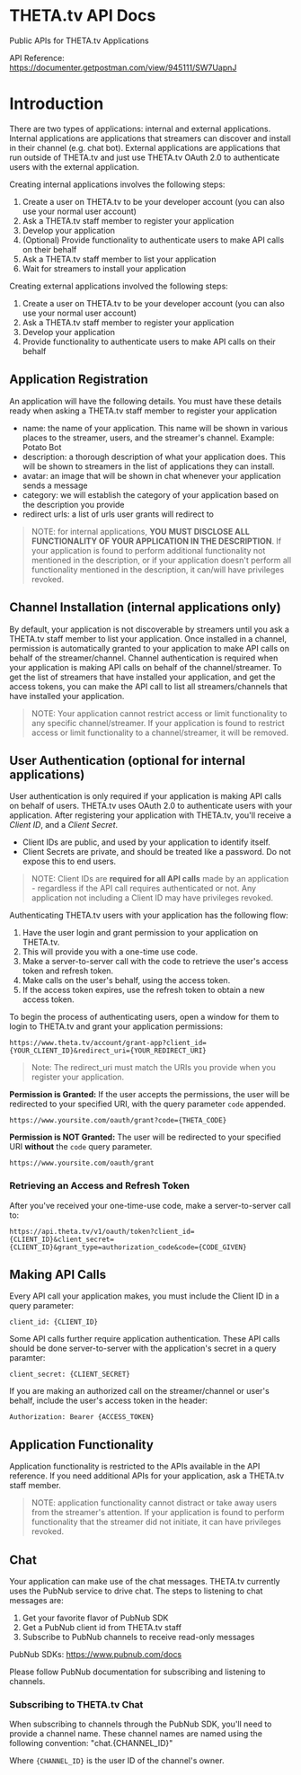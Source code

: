 # THETA.tv API Docs
Public APIs for THETA.tv Applications

API Reference:
https://documenter.getpostman.com/view/945111/SW7UapnJ

# Introduction
There are two types of applications: internal and external applications. Internal applications are applications that streamers can discover and install in their channel (e.g. chat bot). External applications are applications that run outside of THETA.tv and just use THETA.tv OAuth 2.0 to authenticate users with the external application.

Creating internal applications involves the following steps:
1. Create a user on THETA.tv to be your developer account (you can also use your normal user account)
2. Ask a THETA.tv staff member to register your application
3. Develop your application
4. (Optional) Provide functionality to authenticate users to make API calls on their behalf 
5. Ask a THETA.tv staff member to list your application
6. Wait for streamers to install your application

Creating external applications involved the following steps:
1. Create a user on THETA.tv to be your developer account (you can also use your normal user account)
2. Ask a THETA.tv staff member to register your application
3. Develop your application
4. Provide functionality to authenticate users to make API calls on their behalf 

## Application Registration
An application will have the following details. You must have these details ready when asking a THETA.tv staff member to register your application
- name: the name of your application. This name will be shown in various places to the streamer, users, and the streamer's channel. Example: Potato Bot
- description: a thorough description of what your application does. This will be shown to streamers in the list of applications they can install. 
- avatar: an image that will be shown in chat whenever your application sends a message
- category: we will establish the category of your application based on the description you provide
- redirect urls: a list of urls user grants will redirect to

> NOTE: for internal applications, **YOU MUST DISCLOSE ALL FUNCTIONALITY OF YOUR APPLICATION IN THE DESCRIPTION**. If your application is found to perform additional functionality not mentioned in the description, or if your application doesn't perform all functionality mentioned in the description, it can/will have privileges revoked. 

## Channel Installation (internal applications only)
By default, your application is not discoverable by streamers until you ask a THETA.tv staff member to list your application. Once installed in a channel, permission is automatically granted to your application to make API calls on behalf of the streamer/channel. 
Channel authentication is required when your application is making API calls on behalf of the channel/streamer. To get the list of streamers that have installed your application, and get the access tokens, you can make the API call to list all streamers/channels that have installed your application.

> NOTE: Your application cannot restrict access or limit functionality to any specific channel/streamer. If your application is found to restrict access or limit functionality to a channel/streamer, it will be removed.

## User Authentication (optional for internal applications)
User authentication is only required if your application is making API calls on behalf of users. THETA.tv uses OAuth 2.0 to authenticate users with your application. After registering your application with THETA.tv, you'll receive a _Client ID_, and a _Client Secret_.

* Client IDs are public, and used by your application to identify itself. 
* Client Secrets are private, and should be treated like a password. Do not expose this to end users.

> NOTE: Client IDs are **required for all API calls** made by an application - regardless if the API call requires authenticated or not. Any application not including a Client ID may have privileges revoked.

Authenticating THETA.tv users with your application has the following flow:
1. Have the user login and grant permission to your application on THETA.tv.
2. This will provide you with a one-time use code.
3. Make a server-to-server call with the code to retrieve the user's access token and refresh token.
4. Make calls on the user's behalf, using the access token.
5. If the access token expires, use the refresh token to obtain a new access token.

To begin the process of authenticating users, open a window for them to login to THETA.tv and grant your application permissions:

    https://www.theta.tv/account/grant-app?client_id={YOUR_CLIENT_ID}&redirect_uri={YOUR_REDIRECT_URI}

> Note: The redirect_uri must match the URIs you provide when you register your application.

**Permission is Granted:**
If the user accepts the permissions, the user will be redirected to your specified URI, with the query parameter `code` appended.

    https://www.yoursite.com/oauth/grant?code={THETA_CODE}

**Permission is NOT Granted:**
The user will be redirected to your specified URI **without** the `code` query parameter.

    https://www.yoursite.com/oauth/grant

### Retrieving an Access and Refresh Token
After you've received your one-time-use code, make a server-to-server call to:

    https://api.theta.tv/v1/oauth/token?client_id={CLIENT_ID}&client_secret={CLIENT_ID}&grant_type=authorization_code&code={CODE_GIVEN}


## Making API Calls
Every API call your application makes, you must include the Client ID in a query parameter:

    client_id: {CLIENT_ID}

Some API calls further require application authentication. These API calls should be done server-to-server with the application's secret in a query paramter:

    client_secret: {CLIENT_SECRET}

If you are making an authorized call on the streamer/channel or user's behalf, include the user's access token in the header:

    Authorization: Bearer {ACCESS_TOKEN}

## Application Functionality
Application functionality is restricted to the APIs available in the API reference. If you need additional APIs for your application, ask a THETA.tv staff member.

> NOTE: application functionality cannot distract or take away users from the streamer's attention. If your application is found to perform functionality that the streamer did not initiate, it can have privileges revoked.

## Chat
Your application can make use of the chat messages. THETA.tv currently uses the PubNub service to drive chat. The steps to listening to chat messages are:

1. Get your favorite flavor of PubNub SDK
2. Get a PubNub client id from THETA.tv staff
3. Subscribe to PubNub channels to receive read-only messages

PubNub SDKs: https://www.pubnub.com/docs

Please follow PubNub documentation for subscribing and listening to channels.

### Subscribing to THETA.tv Chat

 When subscribing to channels through the PubNub SDK, you'll need to provide a channel name. These channel names are named using the following convention:
    "chat.{CHANNEL_ID}"

Where `{CHANNEL_ID}` is the user ID of the channel's owner.